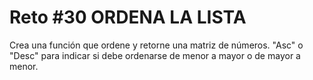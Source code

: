 <!-- trunk-ignore-all(prettier) -->
# Reto #30 ORDENA LA LISTA

Crea una función que ordene y retorne una matriz de números. "Asc" o "Desc" para indicar si debe ordenarse de menor a mayor o de mayor a menor.
